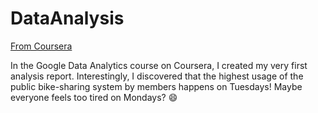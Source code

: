 # DataAnalysis
[From Coursera](https://www.coursera.org/professional-certificates/google-data-analytics)  

In the Google Data Analytics course on Coursera, I created my very first analysis report.
Interestingly, I discovered that the highest usage of the public bike-sharing system by members happens on Tuesdays!
Maybe everyone feels too tired on Mondays? 😄
